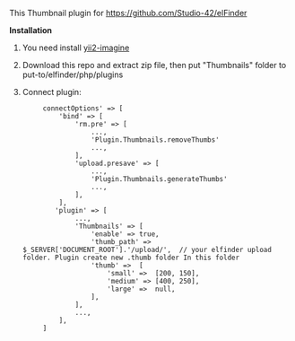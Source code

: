 This Thumbnail plugin for <a href="https://github.com/Studio-42/elFinder">https://github.com/Studio-42/elFinder</a>

**Installation**

1. You need install <a href="https://github.com/yiisoft/yii2-imagine">yii2-imagine </a>

2. Download this repo and extract zip file, then put "Thumbnails" folder to put-to/elfinder/php/plugins

3. Connect plugin:

            connectOptions' => [
                'bind' => [
                    'rm.pre' => [
                        ...,
                        'Plugin.Thumbnails.removeThumbs'
                        ...,
                    ],
                    'upload.presave' => [
                        ...,
                        'Plugin.Thumbnails.generateThumbs'
                        ...,
                    ],
                ],
               'plugin' => [
                    ...,
                    'Thumbnails' => [
                        'enable' => true,
                        'thumb_path' => $_SERVER['DOCUMENT_ROOT'].'/upload/',  // your elfinder upload folder. Plugin create new .thumb folder In this folder
                        'thumb' =>  [
                            'small' =>  [200, 150],
                            'medium' => [400, 250],
                            'large' =>  null,
                        ],
                    ],
                    ...,
                ],
            ]


